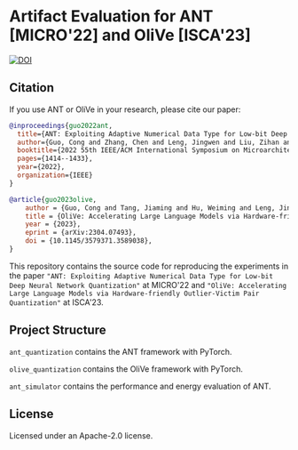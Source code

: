 # Artifact Evaluation for ANT [MICRO'22] and OliVe [ISCA'23]
[![DOI](https://zenodo.org/badge/DOI/10.5281/zenodo.7002115.svg)](https://doi.org/10.5281/zenodo.7002115)

## Citation
If you use ANT or OliVe in your research, please cite our paper:
```bibtex
@inproceedings{guo2022ant,
  title={ANT: Exploiting Adaptive Numerical Data Type for Low-bit Deep Neural Network Quantization},
  author={Guo, Cong and Zhang, Chen and Leng, Jingwen and Liu, Zihan and Yang, Fan and Liu, Yunxin and Guo, Minyi and Zhu, Yuhao},
  booktitle={2022 55th IEEE/ACM International Symposium on Microarchitecture (MICRO)},
  pages={1414--1433},
  year={2022},
  organization={IEEE}
}
```

```bibtex
@article{guo2023olive,
    author = {Guo, Cong and Tang, Jiaming and Hu, Weiming and Leng, Jingwen and Zhang, Chen and Yang, Fan and Liu, Yunxin and Guo, Minyi and Zhu, Yuhao},
    title = {OliVe: Accelerating Large Language Models via Hardware-friendly Outlier-Victim Pair Quantization},
    year = {2023},
    eprint = {arXiv:2304.07493},
    doi = {10.1145/3579371.3589038},
}
```


This repository contains the source code for reproducing the experiments in the paper `"ANT: Exploiting Adaptive Numerical Data Type for Low-bit Deep Neural Network Quantization"` at MICRO'22 and `"OliVe: Accelerating Large Language Models via Hardware-friendly Outlier-Victim Pair Quantization"` at ISCA'23.

## Project Structure

`ant_quantization` contains the ANT framework with PyTorch.

`olive_quantization` contains the OliVe framework with PyTorch.

`ant_simulator` contains the performance and energy evaluation of ANT. 

## License
Licensed under an Apache-2.0 license.

